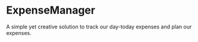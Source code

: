 # ExpenseManager
A simple yet creative solution to track our day-today expenses and plan our expenses.
